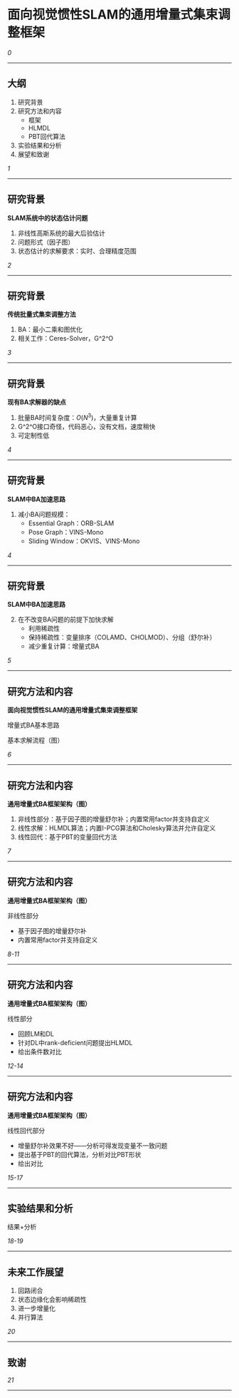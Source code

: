 # 面向视觉惯性SLAM的通用增量式集束调整框架



_0_

---

## 大纲

1. 研究背景
2. 研究方法和内容
    - 框架
    - HLMDL
    - PBT回代算法
3. 实验结果和分析
4. 展望和致谢



_1_

---

## 研究背景

__SLAM系统中的状态估计问题__

1. 非线性高斯系统的最大后验估计
2. 问题形式（因子图）
3. 状态估计的求解要求：实时、合理精度范围



_2_

---

## 研究背景

__传统批量式集束调整方法__

1. BA：最小二乘和图优化
2. 相关工作：Ceres-Solver，G^2^O



_3_

___

## 研究背景

__现有BA求解器的缺点__

1. 批量BA时间复杂度：$O(N^3)​$，大量重复计算
2. G^2^O接口奇怪，代码恶心，没有文档，速度稍快
3. 可定制性低



_4_

---

## 研究背景

__SLAM中BA加速思路__

1. 减小BA问题规模：
    - Essential Graph：ORB-SLAM
    - Pose Graph：VINS-Mono
    - Sliding Window：OKVIS、VINS-Mono



_4_

---

## 研究背景

__SLAM中BA加速思路__

2. 在不改变BA问题的前提下加快求解
    - 利用稀疏性
    - 保持稀疏性：变量排序（COLAMD、CHOLMOD）、分组（舒尔补）
    - 减少重复计算：增量式BA



_5_

---

## 研究方法和内容

__面向视觉惯性SLAM的通用增量式集束调整框架__

增量式BA基本思路

基本求解流程（图）



_6_

---

## 研究方法和内容

__通用增量式BA框架架构（图）__

1. 非线性部分：基于因子图的增量舒尔补；内置常用factor并支持自定义
2. 线性求解：HLMDL算法；内置I-PCG算法和Cholesky算法并允许自定义
3. 线性回代：基于PBT的变量回代方法



_7_

---

## 研究方法和内容

__通用增量式BA框架架构（图）__

非线性部分

- 基于因子图的增量舒尔补
- 内置常用factor并支持自定义



_8-11_

---

## 研究方法和内容

__通用增量式BA框架架构（图）__

线性部分

- 回顾LM和DL
- 针对DL中rank-deficient问题提出HLMDL
- 给出条件数对比



_12-14_

---

## 研究方法和内容

__通用增量式BA框架架构（图）__

线性回代部分

- 增量舒尔补效果不好——分析可得发现变量不一致问题
- 提出基于PBT的回代算法，分析对比PBT形状
- 给出对比



_15-17_

---

##  实验结果和分析

结果+分析

_18-19_

---

## 未来工作展望

1. 回路闭合
2. 状态边缘化会影响稀疏性
3. 进一步增量化
4. 并行算法



_20_

---

## 致谢



_21_

---
